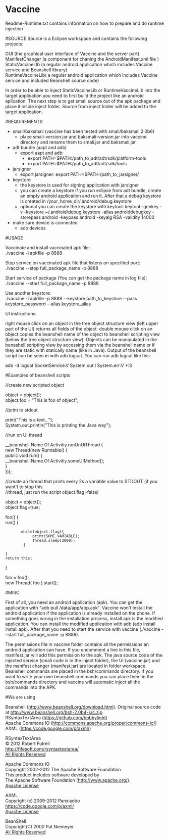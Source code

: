 Vaccine
=======
Readme-Runtime.txt contains information on how to prepare and do runtime injection

#SOURCE
Source is a Eclipse workspace and contains the following projects:

GUI (the graphical user interface of Vaccine and the server part)  
ManifestChanger (a component for chaning the AndroidManifest.xml file  )
StaticVaccineLIb (a regular android application which includes Vaccine service and Beanshell library)    
RuntimeVaccineLib( a regular android application which includes Vaccine service and included Beanshell source code)   

In order to be able to inject StaticVaccineLib or RuntimeVaccineLib into the target application you need to first
build the project like an android aplication. The next step is to get smali source out of the apk package and place
it inside inject folder. Source from inject folder will be added to the target application. 


#REQUIREMENTS
 - smali/baksmali (vaccine has been tested with smali/baksmali 2.0b6)
 	- place smali-version.jar and baksmali-version.jar into vaccine directory and rename them to smali.jar and baksmali.jar
 - adt bundle (aapt and adb)
	- export aapt and adb:
		- export PATH=$PATH:/path_to_adt/adt/sdk/platform-tools
		- export PATH=$PATH:/path_to_adt/adt/sdk/tools
 - jarsigner 
	- export jarsigner:
		export PATH=$PATH:/path_to_jarsigner/
 - keystore
	- the keystore is used for signing application with jarsigner
	- you can create a keystore if you run eclipse from adt bundle, create an empty android application and run it. After that  a debug keystore is created in /your_home_dir/.android/debug.keystore
	- optional you can create the keystore with keytool:
		keytool -genkey -v -keystore ~/.android/debug.keystore -alias androiddebugkey -storepass android -keypass android -keyalg RSA -validity 14000
 - make sure device is connected
	- adb devices

#USAGE 

Vaccinate and install vaccinated apk file:  
./vaccine -i apkfile -p 8888

Stop service on vaccinated apk file that listens on specified port:  
./vaccine --stop full_package_name -p 8888

Start service of package (You can get the package name in log file):  
./vaccine --start full_package_name -p 8888

Use another keystore:  
./vaccine -i apkfile -p 8888 --keystore path_to_keystore --pass keystore_password --alias keystore_alias  

UI instructions:

right mouse click on an object in the tree object structure view (left upper part of the UI) returns all fields of the object.
double mouse click on an object copies the beanshell name of the object to beanshell scripting view (below the tree object structure view). Objects can be manipulated in the benashell scripting view by accessing them via the beanshell name or if they are static with statically name (like in Java). Output of the beanshell script can be seen in with adb logcat. You can run adb logcat like this:

adb -d logcat SocketService:V System.out:I System.err:V *:S


#Examples of beanshell scripts

//create new scripted object

object = object();  
object.foo = "This is foo of object";  

//print to stdout

print("This is a text...");  
System.out.println("This is printing the Java way");  


//run on UI thread  

__beanshell.Name.Of.Activitiy.runOnUiThread (  
	new Thread(new Runnable() {   
		public void run() {  
			__beanshell.Name.Of.Activitiy.someUIMethod();  
		}  
}));  


//create an thread that prints every 2s a variable value to STDOUT (if you want't to stop this   
//thread, just run the script object.flag=false)  

object = object();  
object.flag=true;  

foo() {  
    run() {  
    	   
    	   while(object.flag){  
    	   		print(SOME_VARIABLE);  
    	   		Thread.sleep(2000);  
    	   	}  
        
    }  
    return this;  
}  

foo = foo();  
new Thread( foo ).start();  



#MISC

First of all, you need an android application (apk). You can get the application with "adb pull /data/app/app.apk". Vaccine won't install the android application if the application is already installed
on the phone. If something goes wrong in the installation process, install.apk is the modified application. You can install the modified application with adb (adb install install.apk). After that you 
need to start the service with vaccine (./vaccine --start full_package_name -p 8888). 

The permissions file in vaccine folder contains all the permissions an android application can have. If you uncomment a line in this file, manifest.jar will add this permission to the apk. 
The java source code of the injected service (smali code is in the inject folder), the UI (vaccine.jar) and the manifest changer (manifest.jar) are located in folder workspace. Beanshell commands are placed in the bsh/commands directory. If you want to write your own beanshell commands you can place them in the bsh/commands directory and vaccine will automatic inject all the commands into the APK.



#We are using

Beanshell (http://www.beanshell.org/download.html). Original source code at http://www.beanshell.org/bsh-2.0b4-src.zip  
RSyntaxTextArea (https://github.com/bobbylight)  
Apache Commons IO (http://commons.apache.org/proper/commons-io/)  
AXML (https://code.google.com/p/axml/)  

RSyntaxTextArea  
© 2012 Robert Futrell  
http://fifesoft.com/rsyntaxtextarea/  
[All Rights Reserved](./referfiles/RSyntaxTextArea.License.txt)  

Apache Commons IO  
Copyright 2002-2012 The Apache Software Foundation  
This product includes software developed by   
The Apache Software Foundation (http://www.apache.org/).  
[Apache License](./referfiles/Apache.License.txt)  

AXML  
Copyright (c) 2009-2012 Panxiaobo  
https://code.google.com/p/axml/  
[Apache License](./referfiles/Apache.License.txt)  

BeanShell   
Copyright(C) 2000 Pat Niemeyer  
[All Rights Reserved](./referfiles/Beanshell.License.txt)   




